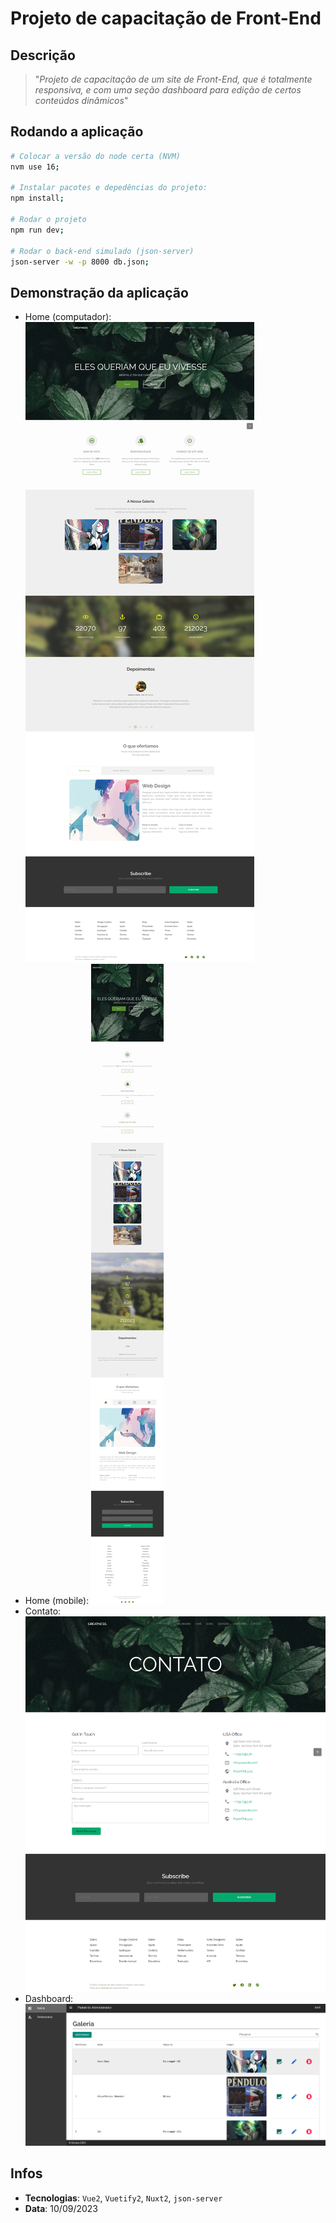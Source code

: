 # Projeto de capacitação de Front-End

## Descrição

> "_Projeto de capacitação de um site de Front-End, que é totalmente responsiva, e com uma seção dashboard para edição de certos conteúdos dinâmicos_"

## Rodando a aplicação

```bash
# Colocar a versão do node certa (NVM)
nvm use 16;

# Instalar pacotes e depedências do projeto:
npm install;

# Rodar o projeto
npm run dev;

# Rodar o back-end simulado (json-server)
json-server -w -p 8000 db.json;
```

## Demonstração da aplicação

- Home (computador):
  ![Página inicial do Projeto PC](.github/home-pc.png)
- Home (mobile):
  ![Página inicial do Projeto MOBILE](.github/home-mobile.png)
- Contato:
  ![Página de contato do Projeto](.github/contato.png)
- Dashboard:
  ![Dashboard do Projeto](.github/dashboard.png)

## Infos

- **Tecnologias**: `Vue2`, `Vuetify2`, `Nuxt2`, `json-server`
- **Data**: 10/09/2023

